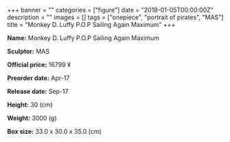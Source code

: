 +++
banner = ""
categories = ["figure"]
date = "2018-01-05T00:00:00Z"
description = ""
images = []
tags = ["onepiece", "portrait of pirates", "MAS"]
title = "Monkey D. Luffy P.O.P Sailing Again Maximum"
+++

**Name:** Monkey D. Luffy P.O.P Sailing Again Maximum

**Sculptor:** MAS

**Official price:** 16799 ¥

**Preorder date:** Apr-17

**Release date:** Sep-17

**Height:** 30 (cm)

**Weight:** 3000 (g)

**Box size:** 33.0 x 30.0 x 35.0 (cm)
